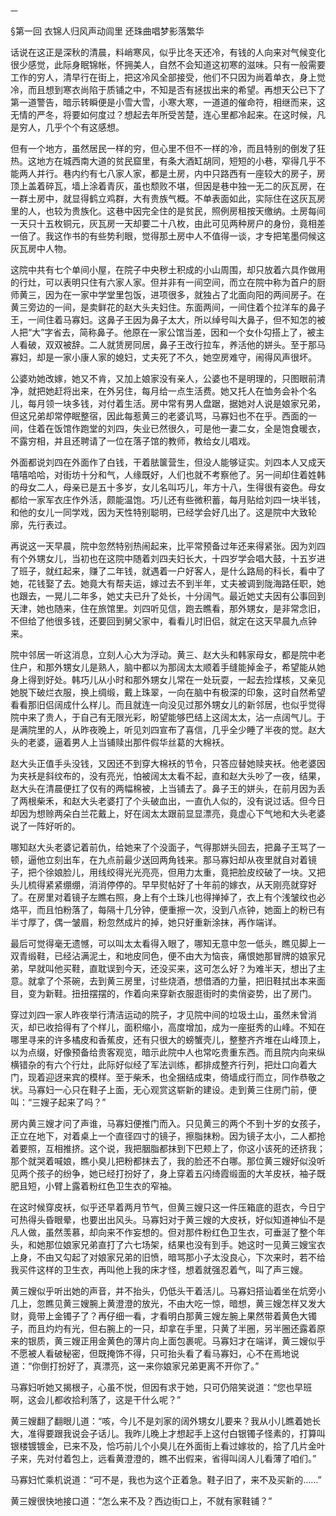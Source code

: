     一 

   §第一回 衣锦人归风声动闾里 还珠曲唱梦影落繁华

   话说在这正是深秋的清晨，料峭寒风，似乎比冬天还冷，有钱的人向来对气候变化很少感觉，此际身眠锦帐，怀拥美人，自然不会知道这初寒的滋味。只有一般需要工作的穷人，清早行在街上，把这冷风全部接受，他们不只因为尚着单衣，身上觉冷，而且想到寒衣尚陷于质铺之中，不知是否有拯拔出来的希望。再想天公已下了第一道警告，暗示转瞬便是小雪大雪，小寒大寒，一道道的催命符，相继而来，这无情的严冬，将要如何度过？想起去年所受苦楚，连心里都冷起来。在这时候，凡是穷人，几乎个个有这感想。

   但有一个地方，虽然居民一样的穷，但心里不但不一样的冷，而且特别的倒发了狂热。这地方在城西南大道的贫民窟里，有条大酒缸胡同，短短的小巷，窄得几乎不能两人并行。巷内约有七八家人家，都是土房，内中只路西有一座较大的房子，房顶上盖着碎瓦，墙上涂着青灰，虽也颓败不堪，但因是巷中独一无二的灰瓦房，在一群土房中，就显得鹤立鸡群，大有贵族气概。不单表面如此，实际住在这灰瓦房里的人，也较为贵族化。这巷中因完全住的是贫民，照例房租按天缴纳。土房每间一天只十五枚铜元，灰瓦房一天却要二十八枚，由此可见两种房户的身份，竟相差一倍了。我这作书的有些势利眼，觉得那土房中人不值得一谈，才专把笔墨伺候这灰瓦房中人物。

   这院中共有七个单间小屋，在院子中央秽土积成的小山周围，却只放着六具作做用的行灶，可以表明只住有六家人家。但并非有一间空间，而立在院中称为首户的厨师黄三，因为在一家中学堂里包饭，进项很多，就独占了北面向阳的两间房子。在黄三旁边的一间，是卖鲜花的赵大头夫妇住。东面两间，一间住着个拉洋车的鼻子王，一间住着马寡妇。这鼻子王因为鼻子太大，所以绰号叫大鼻子，但不知怎的被人把“大”字省去，简称鼻子。他原在一家公馆当差，因和一个女仆勾搭上了，被主人看破，双双被辞。二人就赁房同居，鼻子王改行拉车，养活他的姘头。至于那马寡妇，却是一家小康人家的媳妇，丈夫死了不久，她空房难守，闹得风声很坏。

   公婆劝她改嫁，她又不肯，又加上娘家没有亲人，公婆也不是明理的，只图眼前清净，就把她赶将出来，在外另住，每月给一点生活费。她又托人在恤务会补个名儿，每月领一块多钱，对付着生活。房中常有男人盘踞，据她对人说是娘家兄弟，但这兄弟却常停眠整宿，因此每惹黄三的老婆讥骂，马寡妇也不在乎。西面的一间，住着在饭馆作跑堂的刘四，失业已然很久，可是他一妻二女，全是饱食暖衣，不露穷相，并且还聘请了一位在落子馆的教师，教给女儿唱戏。

   外面都说刘四在外面作了白钱，干着胠箧营生，但没人能够证实。刘四本人又成天嘻嘻哈哈，对街坊十分和气，人缘既好，人们也就不考察他了。另一间却住着姓韩的母女二人，母亲已是五十多岁，女儿名叫巧儿，年方十八，生得很有姿色。母女都给一家军衣庄作外活，颇能温饱。巧儿还有些微积蓄，每月贴给刘四一块半钱，和他的女儿一同学戏，因为天性特别聪明，已经学会好几出了。这是院中大致轮廓，先行表过。

   再说这一天早晨，院中忽然特别热闹起来，比平常预备过年还来得紧张。因为刘四有个外甥女儿，当初也在这院中随着刘四夫妇长大，十四岁学会唱大鼓，十五岁进了班子，就红起来，赚了二年钱，就遇着一户好客人，是什么路局的科长，看中了她，花钱娶了去。她竟大有帮夫运，嫁过去不到半年，丈夫被调到陇海路任职，她也跟去，一晃儿二年多，她丈夫已升了处长，十分阔气。最近她丈夫因有公事回到天津，她也随来，住在旅馆里。刘四听见信，跑去瞧看，那外甥女，是非常念旧，不但给了他很多钱，还要回到舅父家中，看看儿时旧侣，就定在这天早晨九点钟来。

   院中邻居一听这消息，立刻人心大为浮动。黄三、赵大头和韩家母女，都是院中老住户，和那外甥女儿是熟人，脑中都以为那阔太太顺着手缝能掉金子，希望能从她身上得到好处。韩巧儿从小时和那外甥女儿常在一处玩耍，一起去捡煤核，又亲见她脱下破烂衣服，换上绸缎，戴上珠翠，一向在脑中有极深的印象，这时自然希望看看那旧侣阔成什么样儿。而且就连一向没见过那外甥女儿的新邻居，也似乎觉得院中来了贵人，于自己有无限光彩，盼望能够巴结上这阔太太，沾一点阔气儿。于是满院里的人，从昨夜晚上，听见刘四宣布了喜信，几乎全少睡了半夜的觉。赵大头的老婆，逼着男人上当铺赎出那件假华丝葛的大棉袄。

   赵大头正值手头没钱，又因还不到穿大棉袄的节令，只答应替她赎夹袄。他老婆因为夹袄是斜纹布的，没有亮光，怕被阔太太看不起，直和赵大头吵了一夜，结果，赵大头在清晨便扛了仅有的两幅棉被，上当铺去了。鼻子王的姘头，在前月因为丢了两根柴禾，和赵大头老婆打了个头破血出，一直仇人似的，没有说过话。但今日却因为想赊两朵白兰花戴上，好在阔太太跟前显显漂亮，竟虚心下气地和大头老婆说了一阵好听的。

   哪知赵大头老婆记着前仇，给她来了个没面子，气得那姘头回去，把鼻子王骂了一顿，逼他立刻出车，在九点前最少送回两角钱来。那马寡妇却从夜里就自对着镜子，把个徐娘脸儿，用线绞得光光亮亮，但用力太重，竟把脸皮绞破了一块。又把头儿梳得紧紧绷绷，消消停停的。早早熨帖好了十年前的嫁衣，从天刚亮就穿好了。在房里对着镜子左瞧右照，身上有个土珠儿也得掸掉了，衣上有个浅皱纹也必烙平，而且怕粉落了，每隔十几分钟，便重擦一次，没到八点钟，她面上的粉已有半寸厚了，偶一皱眉，粉忽然成片的掉，她只好重新涂抹，再作端详。

   最后可觉得毫无遗憾，可以叫太太看得入眼了，哪知无意中忽一低头，瞧见脚上一双青缎鞋，已经沾满泥土，和地皮同色，便不由大为恼丧，痛恨她那冒牌的娘家兄弟，早就叫他买鞋，直耽误到今天，还没买来，这可怎么好？为难半天，想出了主意。就拿了个茶碗，去到黄三房里，讨些烧酒，想借酒的力量，把旧鞋拭出本来面目，变为新鞋。扭扭摆摆的，作着向来穿新衣服逛街时的卖俏姿势，出了房门。

   穿过刘四一家人昨夜举行清洁运动的院子，才见院中间的垃圾土山，虽然未曾消灭，却已收拾得有了个样儿，面积缩小，高度增加，成为一座挺秀的山峰。不知在哪里寻来的许多橘皮和香蕉皮，还有只很大的螃蟹壳儿，整整齐齐堆在山峰顶上，以为点缀，好像预备给贵客观览，暗示此院中人也常吃贵重东西。而且院内向来纵横错杂的有六个行灶，此际好似经了军法训练，都排成整齐行列，把灶口向着大门，现着迎迓来宾的模样。至于柴禾，也全捆结成束，倚墙成行而立，同作恭敬之状。马寡妇一心只在鞋子上面，无心观赏这崭新的建设。走到黄三住房门前，便叫：“三嫂子起来了吗？”

   房内黄三嫂才问了声谁，马寡妇便推门而入。只见黄三的两个不到十岁的女孩子，正立在地下，对着桌上一个直径四寸的镜子，擦脂抹粉。因为镜子太小，二人都抢着要照，互相推挤。这个说，我把胭脂都抹到下巴颊上了，你这小该死的还挤我；那个就哭着喊娘，瞧小臭儿把粉都抹去了，我的脸还不白哪。那位黄三嫂好似没听见两个孩子的纷争，她已经打扮好了，身上穿着五闪绮霞缎面的大羊皮袄，袖子既肥且短，小臂上露着粉红色卫生衣的窄袖。

   在这时候穿皮袄，似乎还早着两月节气，但黄三嫂只这一件压箱底的逛衣，今日宁可热得头昏眼晕，也要出出风头。马寡妇对于黄三嫂的大皮袄，好似知道神仙不是凡人做，虽然羡慕，却向来不作妄想的。但对那件粉红色卫生衣，可垂涎了整个年头，和她那位娘家兄弟直打了六七场架，结果也没有到手。她这时一见黄三嫂宝衣上身，不由又勾起了对娘家兄弟的旧愤，暗骂那小子太没良心，下次来时，若不给我买件这样的卫生衣，再叫他上我的床才怪，想着就强忍着气，叫了声三嫂。

   黄三嫂似乎听出她的声音，并不抬头，仍低头干着活儿。马寡妇搭讪着坐在炕旁小几上，忽瞧见黄三嫂腕上黄澄澄的放光，不由大吃一惊，暗想，黄三嫂怎样又发大财，竟带上金镯子了？再仔细一看，才看明白那黄三嫂左腕上果然带着黄色大镯子，而且灼灼有光，但右腕上的一只，却拿在手里，只黄了半圈，另半圈还露着原来的银质，黄三嫂正用金黄色的薄片向上面包裹呢。马寡妇才在端详，黄三嫂似乎不愿被人看破秘密，但既掩饰不得，只可抬头看了看马寡妇，心不在焉地说道：“你倒打扮好了，真漂亮，这一来你娘家兄弟更离不开你了。”

   马寡妇听她又揭根子，心虽不悦，但因有求于她，只可仍陪笑说道：“您也早班啊，这会儿都收拾利落了，这是干什么呢？”

   黄三嫂翻了翻眼儿道：“咳，今儿不是刘家的阔外甥女儿要来？我从小儿瞧着她长大，准得要跟我说会子话儿。我昨儿晚上才想起手上这付白银镯子怪素的，打算叫银楼镀镀金，已来不及，恰巧前儿个小臭儿在外面街上看过嫁妆的，拾了几片金叶子来，先对付着包上，远看黄澄澄的，瞧不出假来，省得叫阔人儿看薄了咱们。”

   马寡妇忙乘机说道：“可不是，我也为这个正着急。鞋子旧了，来不及买新的……”

   黄三嫂很快地接口道：“怎么来不及？西边街口上，不就有家鞋铺？”

